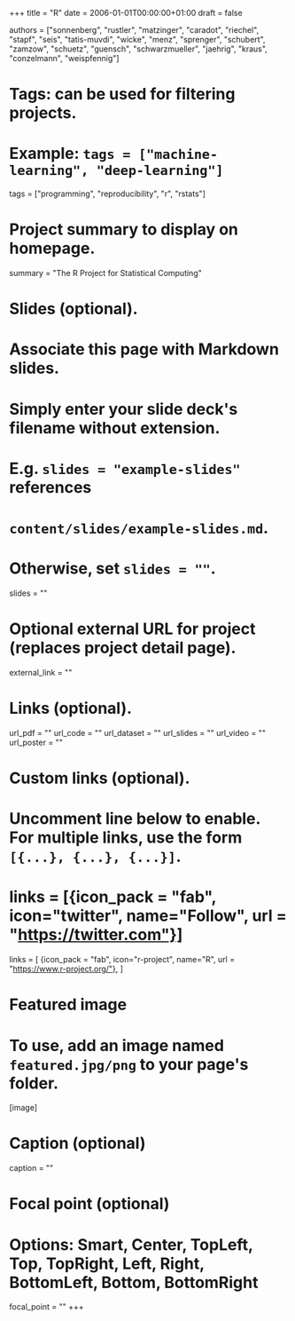 +++
title = "R"
date = 2006-01-01T00:00:00+01:00
draft = false

authors = ["sonnenberg", "rustler", "matzinger", "caradot",  "riechel", "stapf", "seis", "tatis-muvdi", "wicke", "menz", "sprenger", "schubert", "zamzow", "schuetz", "guensch", "schwarzmueller",  "jaehrig", "kraus", "conzelmann", "weispfennig"]

# Tags: can be used for filtering projects.
# Example: `tags = ["machine-learning", "deep-learning"]`
tags = ["programming", "reproducibility", "r", "rstats"]


# Project summary to display on homepage.
summary = "The R Project for Statistical Computing"

# Slides (optional).
#   Associate this page with Markdown slides.
#   Simply enter your slide deck's filename without extension.
#   E.g. `slides = "example-slides"` references 
#   `content/slides/example-slides.md`.
#   Otherwise, set `slides = ""`.
slides = ""

# Optional external URL for project (replaces project detail page).
external_link = ""

# Links (optional).
url_pdf = ""
url_code = ""
url_dataset = ""
url_slides = ""
url_video = ""
url_poster = ""

# Custom links (optional).
#   Uncomment line below to enable. For multiple links, use the form `[{...}, {...}, {...}]`.
# links = [{icon_pack = "fab", icon="twitter", name="Follow", url = "https://twitter.com"}]
links = [
{icon_pack = "fab", icon="r-project", name="R", url = "https://www.r-project.org/"},
]


# Featured image
# To use, add an image named `featured.jpg/png` to your page's folder. 
[image]
  # Caption (optional)
  caption = ""

  # Focal point (optional)
  # Options: Smart, Center, TopLeft, Top, TopRight, Left, Right, BottomLeft, Bottom, BottomRight
  focal_point = ""
+++
